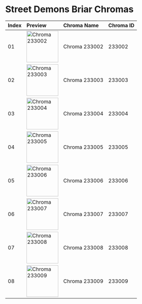 # Street Demons Briar Chromas

| Index | Preview | Chroma Name | Chroma ID |
|:---|:---|:---|:---|
| 01 | <img src='https://raw.communitydragon.org/latest/plugins/rcp-be-lol-game-data/global/default/v1/champion-chroma-images/233/233002.png' alt='Chroma 233002' width='100'> | Chroma 233002 | 233002 |
| 02 | <img src='https://raw.communitydragon.org/latest/plugins/rcp-be-lol-game-data/global/default/v1/champion-chroma-images/233/233003.png' alt='Chroma 233003' width='100'> | Chroma 233003 | 233003 |
| 03 | <img src='https://raw.communitydragon.org/latest/plugins/rcp-be-lol-game-data/global/default/v1/champion-chroma-images/233/233004.png' alt='Chroma 233004' width='100'> | Chroma 233004 | 233004 |
| 04 | <img src='https://raw.communitydragon.org/latest/plugins/rcp-be-lol-game-data/global/default/v1/champion-chroma-images/233/233005.png' alt='Chroma 233005' width='100'> | Chroma 233005 | 233005 |
| 05 | <img src='https://raw.communitydragon.org/latest/plugins/rcp-be-lol-game-data/global/default/v1/champion-chroma-images/233/233006.png' alt='Chroma 233006' width='100'> | Chroma 233006 | 233006 |
| 06 | <img src='https://raw.communitydragon.org/latest/plugins/rcp-be-lol-game-data/global/default/v1/champion-chroma-images/233/233007.png' alt='Chroma 233007' width='100'> | Chroma 233007 | 233007 |
| 07 | <img src='https://raw.communitydragon.org/latest/plugins/rcp-be-lol-game-data/global/default/v1/champion-chroma-images/233/233008.png' alt='Chroma 233008' width='100'> | Chroma 233008 | 233008 |
| 08 | <img src='https://raw.communitydragon.org/latest/plugins/rcp-be-lol-game-data/global/default/v1/champion-chroma-images/233/233009.png' alt='Chroma 233009' width='100'> | Chroma 233009 | 233009 |
